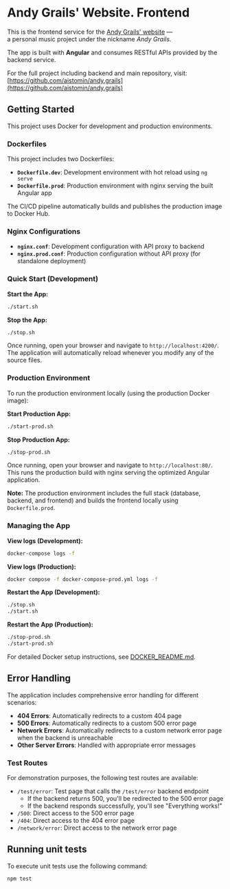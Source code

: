 # Andy Grails' Website. Frontend

This is the frontend service for the [Andy Grails' website](https://andy-grails.de/) —  
a personal music project under the nickname _Andy Grails_.

The app is built with **Angular** and consumes RESTful APIs provided by the backend service.

For the full project including backend and main repository, visit:  
[https://github.com/aistomin/andy.grails](https://github.com/aistomin/andy.grails)

## Getting Started

This project uses Docker for development and production environments.

### Dockerfiles

This project includes two Dockerfiles:

- **`Dockerfile.dev`**: Development environment with hot reload using `ng serve`
- **`Dockerfile.prod`**: Production environment with nginx serving the built Angular app

The CI/CD pipeline automatically builds and publishes the production image to Docker Hub.

### Nginx Configurations

- **`nginx.conf`**: Development configuration with API proxy to backend
- **`nginx.prod.conf`**: Production configuration without API proxy (for standalone deployment)

### Quick Start (Development)

**Start the App:**

```bash
./start.sh
```

**Stop the App:**

```bash
./stop.sh
```

Once running, open your browser and navigate to `http://localhost:4200/`. The application will automatically reload whenever you modify any of the source files.

### Production Environment

To run the production environment locally (using the production Docker image):

**Start Production App:**

```bash
./start-prod.sh
```

**Stop Production App:**

```bash
./stop-prod.sh
```

Once running, open your browser and navigate to `http://localhost:80/`. This runs the production build with nginx serving the optimized Angular application.

**Note:** The production environment includes the full stack (database, backend, and frontend) and builds the frontend locally using `Dockerfile.prod`.

### Managing the App

**View logs (Development):**

```bash
docker-compose logs -f
```

**View logs (Production):**

```bash
docker compose -f docker-compose-prod.yml logs -f
```

**Restart the App (Development):**

```bash
./stop.sh
./start.sh
```

**Restart the App (Production):**

```bash
./stop-prod.sh
./start-prod.sh
```

For detailed Docker setup instructions, see [DOCKER_README.md](DOCKER_README.md).

## Error Handling

The application includes comprehensive error handling for different scenarios:

- **404 Errors**: Automatically redirects to a custom 404 page
- **500 Errors**: Automatically redirects to a custom 500 error page
- **Network Errors**: Automatically redirects to a custom network error page when the backend is unreachable
- **Other Server Errors**: Handled with appropriate error messages

### Test Routes

For demonstration purposes, the following test routes are available:

- `/test/error`: Test page that calls the `/test/error` backend endpoint
  - If the backend returns 500, you'll be redirected to the 500 error page
  - If the backend responds successfully, you'll see "Everything works!"
- `/500`: Direct access to the 500 error page
- `/404`: Direct access to the 404 error page
- `/network/error`: Direct access to the network error page

## Running unit tests

To execute unit tests use the following command:

```bash
npm test
```
